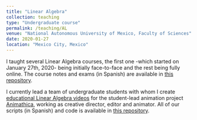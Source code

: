 ```yaml
---
title: "Linear Algebra"
collection: teaching
type: "Undergraduate course"
permalink: /teaching/AL
venue: "National Autonomous University of Mexico, Faculty of Sciences"
date: 2020-01-27
location: "Mexico City, Mexico"
---
```


I taught several Linear Algebra courses, the first one -which started on January 27th, 2020- being initially face-to-face and the rest being fully online. The course notes and exams (in Spanish) are available in [this repository](https://github.com/dabnciencias/AL).

I currently lead a team of undergraduate students with whom I create [educational Linear Algebra videos](https://www.youtube.com/watch?v=7oO6xXpaTLk) for the student-lead animation project [Animathica](https://www.youtube.com/channel/UCzkyH2bxpesubzc87VxqDiA), working as creative director, editor and animator. All of our scripts (in Spanish) and code is available in [this repository](https://github.com/animathica/alganim/).
